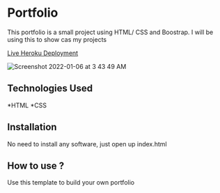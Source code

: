 # Portfolio

This portfolio is a small project using HTML/ CSS and Boostrap. I will be using this to show cas my projects

[Live Heroku Deployment](https://portfolio-victorhardy.herokuapp.com)

![Screenshot 2022-01-06 at 3 43 49 AM](https://user-images.githubusercontent.com/96198928/148297555-bcb344f5-a24e-44b1-b671-87779d66a9fc.png)


## Technologies Used

*HTML
*CSS

## Installation

No need to install any software, just open up index.html

## How to use ?

Use this template to build your own portfolio
